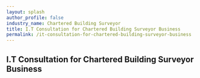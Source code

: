 ```yaml
---
layout: splash 
author_profile: false 
industry_name: Chartered Building Surveyor
title: I.T Consultation for Chartered Building Surveyor Business
permalink: /it-consultation-for-chartered-building-surveyor-business
---
```


## I.T Consultation for Chartered Building Surveyor Business